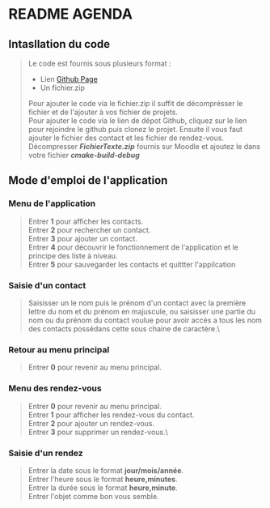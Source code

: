 # README AGENDA
## Intasllation du code
>   Le code est fournis sous plusieurs format :
>   - Lien [Github Page](https://github.com/Valentin-Meltz/Gestion_Agenda.git)
>   - Un fichier.zip
>
>   Pour ajouter le code via le fichier.zip il suffit de décomprésser le fichier et de l'ajouter à vos fichier de projets.\
>   Pour ajouter le code via le lien de dépot Github, cliquez sur le lien pour rejoindre le github puis clonez le projet.
>   Ensuite il vous faut ajouter le fichier des contact et les fichier de rendez-vous. Décompresser ***FichierTexte.zip*** fournis sur Moodle et ajoutez le dans votre fichier ***cmake-build-debug***


## Mode d'emploi de l'application
### Menu de l'application
>   Entrer **1** pour afficher les contacts.\
>   Entrer **2** pour rechercher un contact.\
>   Entrer **3** pour ajouter un contact.\
>   Entrer **4** pour découvrir le fonctionnement de l'application et le principe des liste à niveau.\
>   Entrer **5** pour sauvegarder les contacts et quittter l'appilcation

### Saisie d'un contact
>   Saisisser un le nom puis le prénom d'un contact avec la première lettre du nom et du prénom en majuscule, ou saisisser une partie du nom ou du prénom du contact voulue pour avoir accès a tous les nom des contacts possédans cette sous chaine de caractère.\

### Retour au menu principal
>   Entrer **0** pour revenir au menu principal.

### Menu des rendez-vous
>   Entrer **0** pour revenir au menu principal.\
>   Entrer **1** pour afficher les rendez-vous du contact.\
>   Entrer **2** pour ajouter un rendez-vous.\
>   Entrer **3** pour supprimer un rendez-vous.\

### Saisie d'un rendez
>   Entrer la date sous le format **jour/mois/année**.\
>   Entrer l'heure sous le format **heure,minutes**.\
>   Entrer la durée sous le format **heure,minute**.\
>   Entrer l'objet comme bon vous semble.
